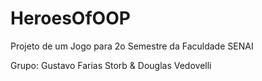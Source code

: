# HeroesOfOOP

Projeto de um Jogo para 2o Semestre da Faculdade SENAI

Grupo: Gustavo Farias Storb & Douglas Vedovelli
